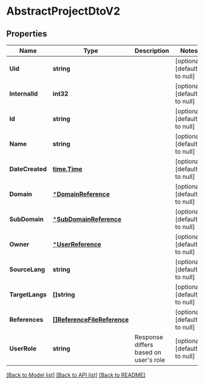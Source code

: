 # AbstractProjectDtoV2

## Properties
Name | Type | Description | Notes
------------ | ------------- | ------------- | -------------
**Uid** | **string** |  | [optional] [default to null]
**InternalId** | **int32** |  | [optional] [default to null]
**Id** | **string** |  | [optional] [default to null]
**Name** | **string** |  | [optional] [default to null]
**DateCreated** | [**time.Time**](time.Time.md) |  | [optional] [default to null]
**Domain** | [***DomainReference**](DomainReference.md) |  | [optional] [default to null]
**SubDomain** | [***SubDomainReference**](SubDomainReference.md) |  | [optional] [default to null]
**Owner** | [***UserReference**](UserReference.md) |  | [optional] [default to null]
**SourceLang** | **string** |  | [optional] [default to null]
**TargetLangs** | **[]string** |  | [optional] [default to null]
**References** | [**[]ReferenceFileReference**](ReferenceFileReference.md) |  | [optional] [default to null]
**UserRole** | **string** | Response differs based on user&#39;s role | [optional] [default to null]

[[Back to Model list]](../README.md#documentation-for-models) [[Back to API list]](../README.md#documentation-for-api-endpoints) [[Back to README]](../README.md)


